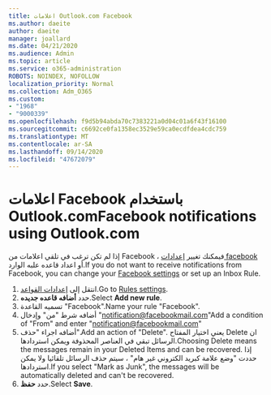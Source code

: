 ```yaml
---
title: اعلامات Outlook.com Facebook
ms.author: daeite
author: daeite
manager: joallard
ms.date: 04/21/2020
ms.audience: Admin
ms.topic: article
ms.service: o365-administration
ROBOTS: NOINDEX, NOFOLLOW
localization_priority: Normal
ms.collection: Adm_O365
ms.custom:
- "1968"
- "9000339"
ms.openlocfilehash: f9d5b94abda70c7383221a0d04c01a6f43f16100
ms.sourcegitcommit: c6692ce0fa1358ec3529e59ca0ecdfdea4cdc759
ms.translationtype: MT
ms.contentlocale: ar-SA
ms.lasthandoff: 09/14/2020
ms.locfileid: "47672079"
---
```

# <a name="facebook-notifications-using-outlookcom"></a><span data-ttu-id="aa3c7-102">اعلامات Facebook باستخدام Outlook.com</span><span class="sxs-lookup"><span data-stu-id="aa3c7-102">Facebook notifications using Outlook.com</span></span>

<span data-ttu-id="aa3c7-103">إذا لم تكن ترغب في تلقي اعلامات من Facebook ، فيمكنك تغيير [إعدادات facebook](https://aka.ms/facebook-notifications-settings) أو اعداد قاعده علبه الوارد.</span><span class="sxs-lookup"><span data-stu-id="aa3c7-103">If you do not want to receive notifications from Facebook, you can change your [Facebook settings](https://aka.ms/facebook-notifications-settings) or set up an Inbox Rule.</span></span>

1. <span data-ttu-id="aa3c7-104">انتقل إلى [إعدادات القواعد](https://outlook.live.com/mail/options/mail/rules/inboxRules).</span><span class="sxs-lookup"><span data-stu-id="aa3c7-104">Go to [Rules settings](https://outlook.live.com/mail/options/mail/rules/inboxRules).</span></span>
1. <span data-ttu-id="aa3c7-105">حدد **أضافه قاعده جديده**.</span><span class="sxs-lookup"><span data-stu-id="aa3c7-105">Select **Add new rule**.</span></span>
1. <span data-ttu-id="aa3c7-106">تسميه القاعدة "Facebook".</span><span class="sxs-lookup"><span data-stu-id="aa3c7-106">Name your rule "Facebook".</span></span>
1. <span data-ttu-id="aa3c7-107">أضافه شرط "من" وإدخال "notification@facebookmail.com"</span><span class="sxs-lookup"><span data-stu-id="aa3c7-107">Add a condition of "From" and enter "notification@facebookmail.com"</span></span>
1. <span data-ttu-id="aa3c7-108">أضافه اجراء "حذف".</span><span class="sxs-lookup"><span data-stu-id="aa3c7-108">Add an action of "Delete".</span></span> <span data-ttu-id="aa3c7-109">يعني اختيار المفتاح Delete ان الرسائل تبقي في العناصر المحذوفة ويمكن استردادها.</span><span class="sxs-lookup"><span data-stu-id="aa3c7-109">Choosing Delete means the messages remain in your Deleted Items and can be recovered.</span></span> <span data-ttu-id="aa3c7-110">إذا حددت "وضع علامة كبريد الكتروني غير هام" ، سيتم حذف الرسائل تلقائيا ولا يمكن استردادها.</span><span class="sxs-lookup"><span data-stu-id="aa3c7-110">If you select "Mark as Junk", the messages will be automatically deleted and can't be recovered.</span></span>
1. <span data-ttu-id="aa3c7-111">حدد **حفظ**.</span><span class="sxs-lookup"><span data-stu-id="aa3c7-111">Select **Save**.</span></span>